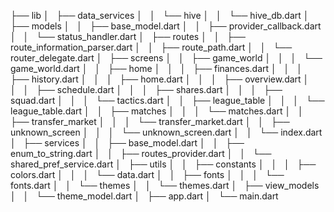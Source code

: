 ├── lib
│   ├── data_services
│   │   └── hive
│   │       └── hive_db.dart
│   ├── models
│   │   ├── base_model.dart
│   │   ├── provider_callback.dart
│   │   └── status_handler.dart
│   ├── routes
│   │   ├── route_information_parser.dart
│   │   ├── route_path.dart
│   │   └── router_delegate.dart
│   ├── screens
│   │   ├── game_world
│   │   │   └── game_world.dart
│   │   ├── home
│   │   │   ├── finances.dart
│   │   │   ├── history.dart
│   │   │   ├── home.dart
│   │   │   ├── overview.dart
│   │   │   ├── schedule.dart
│   │   │   ├── shares.dart
│   │   │   ├── squad.dart
│   │   │   └── tactics.dart
│   │   ├── league_table
│   │   │   └── league_table.dart
│   │   ├── matches
│   │   │   └── matches.dart
│   │   ├── transfer_market
│   │   │   └── transfer_market.dart
│   │   ├── unknown_screen
│   │   │   └── unknown_screen.dart
│   │   └── index.dart
│   ├── services
│   │   ├── base_model.dart
│   │   ├── enum_to_string.dart
│   │   ├── routes_provider.dart
│   │   └── shared_pref_service.dart
│   ├── utils
│   │   ├── constants
│   │   │   ├── colors.dart
│   │   │   └── data.dart
│   │   ├── fonts
│   │   │   └── fonts.dart
│   │   └── themes
│   │       └── themes.dart
│   ├── view_models
│   │   └── theme_model.dart
│   ├── app.dart
│   └── main.dart
